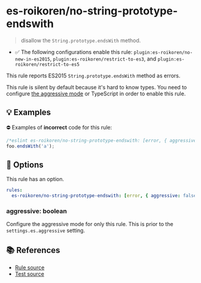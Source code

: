 # es-roikoren/no-string-prototype-endswith
> disallow the `String.prototype.endsWith` method.

- ✅ The following configurations enable this rule: `plugin:es-roikoren/no-new-in-es2015`, `plugin:es-roikoren/restrict-to-es3`, and `plugin:es-roikoren/restrict-to-es5`

This rule reports ES2015 `String.prototype.endsWith` method as errors.

This rule is silent by default because it's hard to know types. You need to configure [the aggressive mode](../#the-aggressive-mode) or TypeScript in order to enable this rule.

## 💡 Examples

⛔ Examples of **incorrect** code for this rule:

```js
/*eslint es-roikoren/no-string-prototype-endswith: [error, { aggressive: true }] */
foo.endsWith('a');
```

## 🔧 Options

This rule has an option.

```yml
rules:
  es-roikoren/no-string-prototype-endswith: [error, { aggressive: false }]
```

### aggressive: boolean

Configure the aggressive mode for only this rule.
This is prior to the `settings.es.aggressive` setting.

## 📚 References

- [Rule source](https://github.com/roikoren755/eslint-plugin-es/blob/v2.0.9/src/rules/no-string-prototype-endswith.ts)
- [Test source](https://github.com/roikoren755/eslint-plugin-es/blob/v2.0.9/tests/src/rules/no-string-prototype-endswith.ts)
